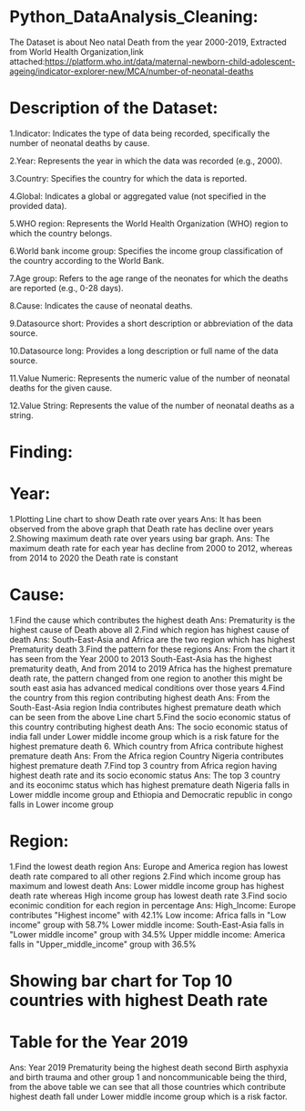 # Python_DataAnalysis_Cleaning:

The Dataset is about Neo natal Death from the year 2000-2019, Extracted from World Health Organization,link attached:https://platform.who.int/data/maternal-newborn-child-adolescent-ageing/indicator-explorer-new/MCA/number-of-neonatal-deaths

# Description of the Dataset:

1.Indicator: Indicates the type of data being recorded, specifically the number of neonatal deaths by cause.

2.Year: Represents the year in which the data was recorded (e.g., 2000).

3.Country: Specifies the country for which the data is reported.

4.Global: Indicates a global or aggregated value (not specified in the provided data).

5.WHO region: Represents the World Health Organization (WHO) region to which the country belongs.

6.World bank income group: Specifies the income group classification of the country according to the World Bank.

7.Age group: Refers to the age range of the neonates for which the deaths are reported (e.g., 0-28 days).

8.Cause: Indicates the cause of neonatal deaths.

9.Datasource short: Provides a short description or abbreviation of the data source.

10.Datasource long: Provides a long description or full name of the data source.

11.Value Numeric: Represents the numeric value of the number of neonatal deaths for the given cause.

12.Value String: Represents the value of the number of neonatal deaths as a string.

# Finding:

# Year:

1.Plotting Line chart to show Death rate over years
Ans: It has been observed from the above graph that Death rate has decline over years
2.Showing maximum death rate over years using bar graph.
Ans: The maximum death rate for each year has decline from 2000 to 2012, whereas from 2014 to 2020 the Death rate is constant

# Cause:

1.Find the cause which contributes the highest death
Ans: Prematurity is the highest cause of Death above all
2.Find which region has highest cause of death
Ans: South-East-Asia and Africa are the two region which has highest Prematurity death
3.Find the pattern for these regions
Ans: From the chart it has seen from the Year 2000 to 2013 South-East-Asia has the highest prematurity death, And from 2014 to 2019 Africa has the highest premature death rate, the pattern changed from one region to another this might be south east asia has advanced medical conditions over those years
4.Find the country from this region contributing highest death
Ans: From the South-East-Asia region India contributes highest premature death which can be seen from the above Line chart
5.Find the socio economic status of this country contributing highest death
Ans: The socio economic status of india fall under Lower middle income group which is a risk fature for the highest premature death
6. Which country from Africa contribute highest premature death
Ans: From the Africa region Country Nigeria contributes highest premature death
7.Find top 3 country from Africa region having highest death rate and its socio economic status
Ans: The top 3 country and its eoconimc status which has highest premature death Nigeria falls in Lower middle income group and Ethiopia and Democratic republic in congo falls in Lower income group

# Region:

1.Find the lowest death region
Ans: Europe and America region has lowest death rate compared to all other regions
2.Find which income group has maximum and lowest death
Ans: Lower middle income group has highest death rate whereas High income group has lowest death rate
3.Find socio econimic condition for each region in percentage
Ans: High_Income: Europe contributes "Highest income" with 42.1%
     Low income: Africa falls in "Low income" group with 58.7%
     Lower middle income: South-East-Asia falls in "Lower middle income" group with 34.5%
     Upper middle income: America falls in "Upper_middle_income" group with 36.5%

# Showing bar chart for Top 10 countries with highest Death rate
# Table for the Year 2019

Ans: Year 2019 Prematurity being the highest death second Birth asphyxia and birth trauma and other group 1 and noncommunicable being the third, from the above table we can see that all those countries which contribute highest death fall under Lower middle income group which is a risk factor.
